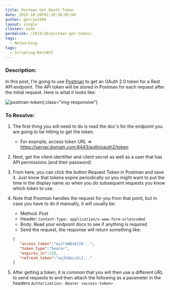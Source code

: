 ```yaml
---
title: Postman Get Oauth Token
date: 2019-10-20T01:16:38-05:00
author: gerryw1389
layout: single
classes: wide
permalink: /2019/10/postman-get-token/
tags:
  - Networking
tags:
  - Scripting-RestAPI
---
```

<!--more-->

### Description:

In this post, I'm going to use [Postman](https://www.getpostman.com/) to get an OAuth 2.0 token for a Rest API endpoint. The API token will be stored in Postman for each request after the initial request. Here is what it looks like:

![postman-token](https://automationadmin.com/assets/images/uploads/2019/10/postman-token.jpg){:class="img-responsive"}


### To Resolve:

1. The first thing you will need to do is read the doc's for the endpoint you are going to be hitting to get the token.

   - For example, access token URL => https://server.domain.com:8443/auth/oauth2/token

2. Next, get the client identifier and client secret as well as a user that has API permissions (and their password)

3. From here, you can click the button Request Token in Postman and save it. Just know that tokens expire periodically so you might want to put the time in the display name so when you do subsequent requests you know which token to use.

4. Note that Postman handles the request for you from that point, but in case you have to do it manually, it will usually be:
   - Method: Post
   - Header: `Content-Type: application/x-www-form-urlencoded`
   - Body: Read your endpoint docs to see if anything is required
   - Send the request, the response will return something like:

   ```json
   { 
      "access_token":"eyJraWQiOiI0...",
      "token_type":"bearer", 
      "expires_in":120, 
      "refresh_token":"eyJhbGciOiJ..."
   }
   ```

5. After getting a token, it is common that you will then use a different URL to send requests to and then attach the following as a parameter in the headers `Authorization: Bearer <access-token>`

